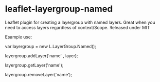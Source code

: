 leaflet-layergroup-named
========================
Leaflet plugin for creating a layergroup with named layers. Great when you need to access layers regardless of context/Scope.
Released under MIT

Esample use:

var layergroup = new L.LayerGroup.Named();

layergroup.addLayer('name' , layer);

layergroup.getLayer('name');

layergroup.removeLayer('name');
